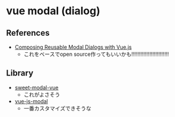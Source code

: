 # vue modal (dialog)

## References

+ [Composing Reusable Modal Dialogs with Vue.js](https://adamwathan.me/2016/01/04/composing-reusable-modal-dialogs-with-vuejs/)
  + これをベースでopen source作ってもいいかも!!!!!!!!!!!!!!!!!!!!!!!!!

## Library

+ [sweet-modal-vue](https://github.com/adeptoas/sweet-modal-vue)
  + これがよさそう
+ [vue-js-modal](https://github.com/euvl/vue-js-modal)
  + 一番カスタマイズできそうな